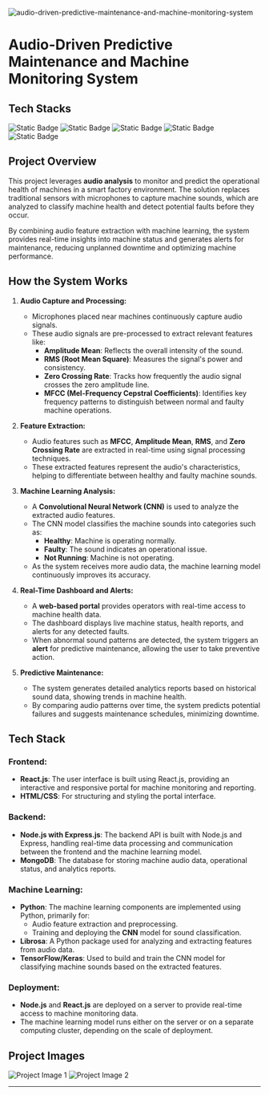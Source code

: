 ![audio-driven-predictive-maintenance-and-machine-monitoring-system](https://socialify.git.ci/sansankarg/audio-driven-predictive-maintenance-and-machine-monitoring-system/image?font=KoHo&name=1&owner=1&pattern=Formal%20Invitation&theme=Dark)

# **Audio-Driven Predictive Maintenance and Machine Monitoring System**

## **Tech Stacks**
![Static Badge](https://img.shields.io/badge/Flask)
![Static Badge](https://img.shields.io/badge/Librosa)
![Static Badge](https://img.shields.io/badge/TensorFlow%2FKeras)
![Static Badge](https://img.shields.io/badge/MFCC)
![Static Badge](https://img.shields.io/badge/React)





## **Project Overview**
This project leverages **audio analysis** to monitor and predict the operational health of machines in a smart factory environment. The solution replaces traditional sensors with microphones to capture machine sounds, which are analyzed to classify machine health and detect potential faults before they occur.

By combining audio feature extraction with machine learning, the system provides real-time insights into machine status and generates alerts for maintenance, reducing unplanned downtime and optimizing machine performance.

## **How the System Works**

1. **Audio Capture and Processing:**
   - Microphones placed near machines continuously capture audio signals.
   - These audio signals are pre-processed to extract relevant features like:
     - **Amplitude Mean**: Reflects the overall intensity of the sound.
     - **RMS (Root Mean Square)**: Measures the signal's power and consistency.
     - **Zero Crossing Rate**: Tracks how frequently the audio signal crosses the zero amplitude line.
     - **MFCC (Mel-Frequency Cepstral Coefficients)**: Identifies key frequency patterns to distinguish between normal and faulty machine operations.

2. **Feature Extraction:**
   - Audio features such as **MFCC**, **Amplitude Mean**, **RMS**, and **Zero Crossing Rate** are extracted in real-time using signal processing techniques.
   - These extracted features represent the audio's characteristics, helping to differentiate between healthy and faulty machine sounds.

3. **Machine Learning Analysis:**
   - A **Convolutional Neural Network (CNN)** is used to analyze the extracted audio features.
   - The CNN model classifies the machine sounds into categories such as:
     - **Healthy**: Machine is operating normally.
     - **Faulty**: The sound indicates an operational issue.
     - **Not Running**: Machine is not operating.
   - As the system receives more audio data, the machine learning model continuously improves its accuracy.

4. **Real-Time Dashboard and Alerts:**
   - A **web-based portal** provides operators with real-time access to machine health data.
   - The dashboard displays live machine status, health reports, and alerts for any detected faults.
   - When abnormal sound patterns are detected, the system triggers an **alert** for predictive maintenance, allowing the user to take preventive action.

5. **Predictive Maintenance:**
   - The system generates detailed analytics reports based on historical sound data, showing trends in machine health.
   - By comparing audio patterns over time, the system predicts potential failures and suggests maintenance schedules, minimizing downtime.

## **Tech Stack**

### **Frontend:**
- **React.js**: The user interface is built using React.js, providing an interactive and responsive portal for machine monitoring and reporting.
- **HTML/CSS**: For structuring and styling the portal interface.

### **Backend:**
- **Node.js with Express.js**: The backend API is built with Node.js and Express, handling real-time data processing and communication between the frontend and the machine learning model.
- **MongoDB**: The database for storing machine audio data, operational status, and analytics reports.

### **Machine Learning:**
- **Python**: The machine learning components are implemented using Python, primarily for:
  - Audio feature extraction and preprocessing.
  - Training and deploying the **CNN** model for sound classification.
- **Librosa**: A Python package used for analyzing and extracting features from audio data.
- **TensorFlow/Keras**: Used to build and train the CNN model for classifying machine sounds based on the extracted features.

### **Deployment:**
- **Node.js** and **React.js** are deployed on a server to provide real-time access to machine monitoring data.
- The machine learning model runs either on the server or on a separate computing cluster, depending on the scale of deployment.

## **Project Images**
<!-- Insert project screenshots or images below -->
![Project Image 1](path_to_image_1)
![Project Image 2](path_to_image_2)

---
